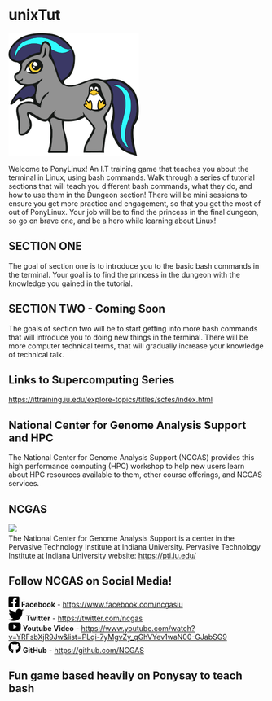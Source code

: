 # unixTut
![pony photo](/Images/ponyicon.png)


Welcome to PonyLinux! An I.T training game that teaches you about the terminal in Linux, using bash commands.
Walk through a series of tutorial sections that will teach you different bash commands, what they do, and how to use them in the Dungeon section!
There will be mini sessions to ensure you get more practice and engagement, so that you get the most of out of PonyLinux.
Your job will be to find the princess in the final dungeon, so go on brave one, and be a hero while learning about Linux!


## SECTION ONE ##
The goal of section one is to introduce you to the basic bash commands in the terminal.
Your goal is to find the princess in the dungeon with the knowledge you gained in the tutorial.


## SECTION TWO - Coming Soon ##
The goals of section two will be to start getting into more bash commands that will introduce you to doing new things in the terminal.
There will be more computer technical terms, that will gradually increase your knowledge of technical talk.


## Links to Supercomputing Series ##
https://ittraining.iu.edu/explore-topics/titles/scfes/index.html


## National Center for Genome Analysis Support and HPC ##
The National Center for Genome Analysis Support (NCGAS) provides this high performance computing (HPC) workshop to help new users learn about HPC resources available to them,
 other course offerings, and NCGAS services.
 
 
 ## NCGAS ##
 <a href="https://ncgas.org/"><img src="https://github.com/saewashi/unixTut/blob/master/Images/ncgas.png" /> </a> <br />
 The National Center for Genome Analysis Support is a center in the Pervasive Technology Institute at Indiana University.
 Pervasive Technology Institute at Indiana University website: https://pti.iu.edu/
 
 ## Follow NCGAS on Social Media! ##
![pony photo](/Images/facebook-square-brands.png) <b>Facebook</b> - https://www.facebook.com/ncgasiu <br />
![pony photo](/Images/twitter-brands.png) <b>Twitter</b> - https://twitter.com/ncgas <br />
![pony photo](/Images/youtube-brands.png) <b>Youtube Video</b> - https://www.youtube.com/watch?v=YRFsbXjR9Jw&list=PLqi-7yMgvZy_qGhVYev1waN00-GJabSG9 <br />
![pony photo](/Images/github-brands.png) <b>GitHub</b> - https://github.com/NCGAS
 
## Fun game based heavily on Ponysay to teach bash ##


